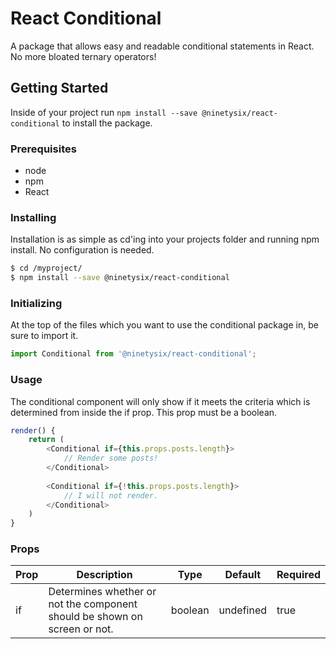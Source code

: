 # React Conditional
A package that allows easy and readable conditional statements in React. No more bloated ternary operators!

## Getting Started
Inside of your project run `npm install --save @ninetysix/react-conditional` to install the package.

### Prerequisites
 - node
 - npm
 - React

### Installing

Installation is as simple as cd'ing into your projects folder and running npm install. No configuration is needed.

```sh
$ cd /myproject/
$ npm install --save @ninetysix/react-conditional
```



### Initializing
At the top of the files which you want to use the conditional package in, be sure to import it.

```javascript
import Conditional from '@ninetysix/react-conditional';
```

### Usage
The conditional component will only show if it meets the criteria which is determined from inside the if prop. This prop must be a boolean.

```javascript
render() {
    return (
        <Conditional if={this.props.posts.length}>
            // Render some posts!
        </Conditional>
        
        <Conditional if={!this.props.posts.length}>
            // I will not render.
        </Conditional>
    )
}
```

### Props
| Prop | Description | Type | Default | Required |
| ---- | ----------- | ---- | ------- | -------- |
| if | Determines whether or not the component should be shown on screen or not. | boolean | undefined | true |

